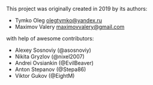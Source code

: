 This project was originally created in 2019 by its authors:

* Tymko Oleg <olegtymko@yandex.ru>
* Maximov Valery <maximovvalery@gmail.com>

with help of awesome contributors:

* Alexey Sosnoviy (@asosnoviy)
* Nikita Gryzlov (@nixel2007)
* Andrei Ovsiankin (@EvilBeaver)
* Anton Stepanov (@Stepa86)
* Viktor Gukov (@EightM)